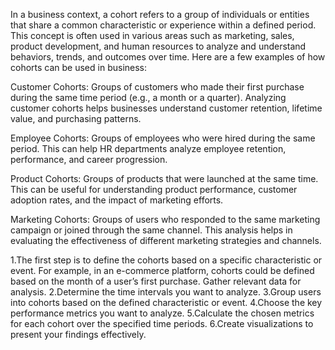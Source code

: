 In a business context, a cohort refers to a group of individuals or entities that share a common characteristic or experience within a defined period. This concept is often used in various areas such as marketing, sales, product development, and human resources to analyze and understand behaviors, trends, and outcomes over time. Here are a few examples of how cohorts can be used in business:

Customer Cohorts: Groups of customers who made their first purchase during the same time period (e.g., a month or a quarter). Analyzing customer cohorts helps businesses understand customer retention, lifetime value, and purchasing patterns.

Employee Cohorts: Groups of employees who were hired during the same period. This can help HR departments analyze employee retention, performance, and career progression.

Product Cohorts: Groups of products that were launched at the same time. This can be useful for understanding product performance, customer adoption rates, and the impact of marketing efforts.

Marketing Cohorts: Groups of users who responded to the same marketing campaign or joined through the same channel. This analysis helps in evaluating the effectiveness of different marketing strategies and channels.

1.The first step is to define the cohorts based on a specific characteristic or event. For example, in an e-commerce platform, cohorts could be defined based on the month of a user’s first purchase.
Gather relevant data for analysis.
2.Determine the time intervals you want to analyze.
3.Group users into cohorts based on the defined characteristic or event.
4.Choose the key performance metrics you want to analyze.
5.Calculate the chosen metrics for each cohort over the specified time periods.
6.Create visualizations to present your findings effectively.

